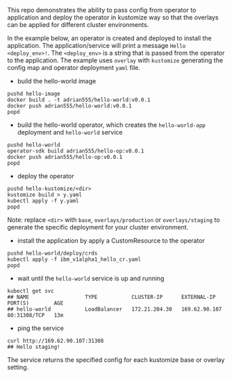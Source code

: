 This repo demonstrates the ability to pass config from operator to application and deploy the operator in kustomize way so that the overlays can be applied for different cluster environments.

In the example below, an operator is created and deployed to install the application. The application/service will print a message `Hello <deploy_env>!`. The `<deploy_env>` is a string that is passed from the operator to the application. The example uses `overlay` with `kustomize` generating the config map and operator deployment `yaml` file.

* build the hello-world image

```command line
pushd hello-image
docker build . -t adrian555/hello-world:v0.0.1
docker push adrian555/hello-world:v0.0.1
popd
```

* build the hello-world operator, which creates the `hello-world-app` deployment and `hello-world` service

```command line
pushd hello-world
operator-sdk build adrian555/hello-op:v0.0.1
docker push adrian555/hello-op:v0.0.1
popd
```

* deploy the operator

```command line
pushd hello-kustomize/<dir>
kustomize build > y.yaml
kubectl apply -f y.yaml
popd
```

Note: replace `<dir>` with `base`, `overlays/production` or `overlays/staging` to generate the specific deployment for your cluster environment.

* install the application by apply a CustomResource to the operator

```command line
pushd hello-world/deploy/crds
kubectl apply -f ibm_v1alpha1_hello_cr.yaml
popd
```

* wait until the `hello-world` service is up and running

```command line
kubectl get svc
## NAME                  TYPE           CLUSTER-IP      EXTERNAL-IP     PORT(S)        AGE
## hello-world           LoadBalancer   172.21.204.30   169.62.90.107   80:31308/TCP   13m
```

* ping the service

```command line
curl http://169.62.90.107:31308
## Hello staging!
```

The service returns the specified config for each kustomize base or overlay setting.